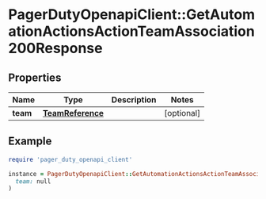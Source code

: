 # PagerDutyOpenapiClient::GetAutomationActionsActionTeamAssociation200Response

## Properties

| Name | Type | Description | Notes |
| ---- | ---- | ----------- | ----- |
| **team** | [**TeamReference**](TeamReference.md) |  | [optional] |

## Example

```ruby
require 'pager_duty_openapi_client'

instance = PagerDutyOpenapiClient::GetAutomationActionsActionTeamAssociation200Response.new(
  team: null
)
```

